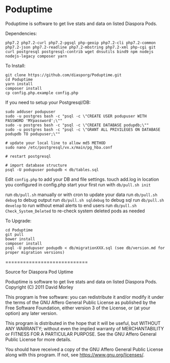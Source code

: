 # Poduptime

Poduptime is software to get live stats and data on listed Diaspora Pods.

Dependencies:
```
php7.2 php7.2-curl php7.2-pgsql php-geoip php7.2-cli php7.2-common php7.2-json php7.2-readline php7.2-mbstring php7.2-xml php-cgi git curl postgresql postgresql-contrib wget dnsutils bind9 npm nodejs nodejs-legacy composer yarn
```

To Install:
```
git clone https://github.com/diasporg/Poduptime.git
cd Poduptime
yarn install
composer install
cp config.php.example config.php
```

If you need to setup your Postgresql/DB:
```
sudo adduser podupuser
sudo -u postgres bash -c "psql -c \"CREATE USER podupuser WITH PASSWORD 'MYpassword';\""
sudo -u postgres bash -c "psql -c \"CREATE DATABASE podupdb;\""
sudo -u postgres bash -c "psql -c \"GRANT ALL PRIVILEGES ON DATABASE podupdb TO podupuser;\""

# update your local line to allow md5 METHOD
sudo nano /etc/postgresql/vx.x/main/pg_hba.conf

# restart postgresql

# import database structure
psql -U podupuser podupdb < db/tables.sql
```

Edit `config.php` to add your DB and file settings.
touch add.log in location you configured in config.php
start your first run with `db/pull.sh init`

run `db/pull.sh` manually or with cron to update your data
run `db/pull.sh debug` to debug output
run `db/pull.sh sqldebug` to debug sql
run `db/pull.sh develop` to run without email alerts to end users
run `db/pull.sh Check_System_Deleted` to re-check system deleted pods as needed

To Upgrade:
```
cd Poduptime
git pull
bower install
composer install
psql -U podupuser podupdb < db/migrationXXX.sql (see db/version.md for proper migration versions)
```

============================

Source for Diaspora Pod Uptime

  Poduptime is software to get live stats and data on listed Diaspora Pods.
  Copyright (C) 2011 David Morley

  This program is free software: you can redistribute it and/or modify
  it under the terms of the GNU Affero General Public License as
  published by the Free Software Foundation, either version 3 of the
  License, or (at your option) any later version.

  This program is distributed in the hope that it will be useful,
  but WITHOUT ANY WARRANTY; without even the implied warranty of
  MERCHANTABILITY or FITNESS FOR A PARTICULAR PURPOSE.  See the
  GNU Affero General Public License for more details.

  You should have received a copy of the GNU Affero General Public License
  along with this program.  If not, see <https://www.gnu.org/licenses/>.
